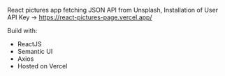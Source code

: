React pictures app fetching JSON API from Unsplash, Installation of User API Key -> https://react-pictures-page.vercel.app/

Build with:
  - ReactJS
  - Semantic UI
  - Axios
  - Hosted on Vercel
